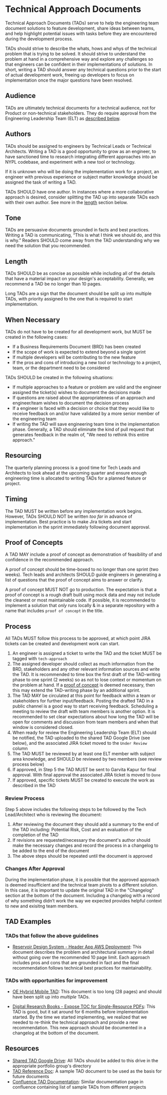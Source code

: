 # Technical Approach Documents

Technical Approach Documents (TADs) serve to help the engineering team document solutions to feature development, share ideas between teams, and help highlight potential issues with tasks before they are encountered during the development process.

TADs should strive to describe the whats, hows and whys of the technical problem that is trying to be solved. It should strive to understand the problem at hand in a comprehensive way and explore any challenges so that engineers can be confident in their implementations of solutions. In short, writing a TAD should answer any technical questions prior to the start of actual development work, freeing up developers to focus on implementation once the major questions have been resolved.

## Audience

TADs are ultimately technical documents for a technical audience, not for Product or non-technical stakeholders. They do require approval from the Engineering Leadership Team (ELT) as [described below](#review-process).

## Authors

TADs should be assigned to engineers by Technical Leads or Technical Architects. Writing a TAD is a good opportunity to grow as an engineer, to have sanctioned time to research integrating different approaches into an NYPL codebase, and experiment with a new tool or technology.

If it is unknown who will be doing the implementation work for a project, an engineer with previous experience or subject matter knowledge should be assigned the task of writing a TAD.

TADs SHOULD have one author. In instances where a more collaborative approach is desired, consider splitting the TAD up into separate TADs each with their own author. See more in the [length](#length) section below.

## Tone

TADs are persuasive documents grounded in facts and best practices. Writing a TAD is communicating, “This is what I think we should do, and this is why.” Readers SHOULD come away from the TAD understanding why we need the solution that you recommended.

## Length

TADs SHOULD be as concise as possible while including all of the details that have a material impact on your design's acceptability. Generally, we recommend a TAD be no longer than 10 pages.

Long TADs are a sign that the document should be split up into multiple TADs, with priority assigned to the one that is required to start implementation.

## When Necessary

TADs do not have to be created for all development work, but MUST be created in the following cases:

- If a Business Requirements Document (BRD) has been created
- If the scope of work is expected to extend beyond a single sprint
- If multiple developers will be contributing to the new feature
- If the pros and cons of introducing a new tool or technology to a project, team, or the department need to be considered

TADs SHOULD be created in the following situations:

- If multiple approaches to a feature or problem are valid and the engineer assigned the ticket(s) wishes to document the decisions made
- If questions are raised about the appropriateness of an approach and engineer/team wishes to document the decision process
- If a engineer is faced with a decision or choice that they would like to receive feedback on and/or have validated by a more senior member of the engineering team
- If writing the TAD will save engineering team time in the implementation phase. Generally, a TAD should eliminate the kind of pull request that generates feedback in the realm of, "We need to rethink this entire approach."

## Resourcing

The quarterly planning process is a good time for Tech Leads and Architects to look ahead at the upcoming quarter and ensure enough engineering time is allocated to writing TADs for a planned feature or project.

## Timing

The TAD MUST be written before any implementation work begins. However, TADs SHOULD NOT be written _too far_ in advance of implementation. Best practice is to make Jira tickets and start implementation in the sprint immediately following document approval.

## Proof of Concepts

A TAD MAY include a proof of concept as demonstration of feasibility of and confidence in the recommended approach.

A proof of concept should be time-boxed to no longer than one sprint (two weeks). Tech leads and architects SHOULD guide engineers in generating a list of questions that the proof of concept aims to answer or clarify.

A proof of concept MUST NOT go to production. The expectation is that a proof of concept is a rough draft built using mock data and may not include the cleanest or most maintainable code. If possible, it is recommended to implement a solution that _only_ runs locally & in a separate repository with a name that includes `proof of concept` in the title.

## Process

All TADs MUST follow this process to be approved, at which point JIRA tickets can be created and development work can start.

1. An engineer is assigned a ticket to write the TAD and the ticket MUST be tagged with `tech-approach`
2. The assigned developer should collect as much information from the BRD, stakeholders and any other relevant information sources and write the TAD. It is recommended to time box the first draft of the TAD-writing phase to one sprint (2 weeks) so as not to lose context or momentum on the problem at hand. If a [proof of concept](#proof-of-concepts) is deemed necessary, then this may extend the TAD-writing phase by an additional sprint.
3. The TAD MAY be circulated at this point for feedback within a team or stakeholders for further input/feedback. Posting the drafted TAD in a public channel is a good way to start receiving feedback. Scheduling a meeting to review the draft with team members is another option. It is recommended to set clear expectations about how long the TAD will be open for comments and discussion from team members and when that window is considered closed.
4. When ready for review the Engineering Leadership Team (ELT) should be notified, the TAD uploaded to the shared TAD Google Drive (see below), and the associated JIRA ticket moved to the `Under Review` column
5. The TAD MUST be reviewed by at least one ELT member with subject area knowledge, and SHOULD be reviewed by two members (see review process below)
6. If approved, in Step 5 the TAD MUST be sent to Garvita Kapur for final approval. With final approval the associated JIRA ticket is moved to `Done`
7. If approved, specific tickets MUST be created to execute the work as described in the TAD

### Review Process

Step 5 above includes the following steps to be followed by the Tech Lead/Architect who is reviewing the document:

1. After reviewing the document they should add a summary to the end of the TAD including: Potential Risk, Cost and an evaluation of the completion of the TAD
2. If revisions are requested/necessary the document's author should make the necessary changes and record the process in a changelog to be added to the end of the document
3. The above steps should be repeated until the document is approved

### Changes After Approval

During the implementation phase, it is possible that the approved approach is deemed insufficient and the technical team pivots to a different solution. In this case, it is important to update the original TAD in the "Changelog" section at the bottom of the document. Including a changelog with a record of why something didn’t work the way we expected provides helpful context to new and exisitng team members.

## TAD Examples

### TADs that follow the above guidelines

- [Reservoir Design System - Header App AWS Deployment](https://docs.google.com/document/d/1k8tAuQ6OEk23CsGE2p0uqWFmMBRF4Sp8K2r9YRyMkvU/edit#heading=h.kutc298lyner): This document describes the problem and architectural summary in detail without going over the recommended 10 page limit. Each approach includes pros and cons that are grounded in fact and the final recommendation follows technical best practices for maintainability.

### TADs with opportunities for improvement

- [OE Hybrid Mobile TAD](https://docs.google.com/document/d/1OP9vD78IxtP-S3LVwUvFFx-ZHtw8J20MqCUbgwu1GPs/edit#heading=h.kutc298lyner): This document is too long (28 pages) and should have been split up into _multiple_ TADs.

- [Digital Research Books - Expose TOC for Single-Resource PDFs](https://docs.google.com/document/d/1k3RaT24glGBv9cccw2aqiYNSnFgB4SwZxiiNlogSUNM/edit#heading=h.kutc298lyner): This TAD is good, but it sat around for 6 months before implementation started. By the time we started implementing, we realized that we needed to re-think the technical approach and provide a new recommendation. This new approach should be documented in a changelog at the bottom of the document.

## Resources

- [Shared TAD Google Drive](https://drive.google.com/drive/u/0/folders/0AN2RNnk4RBBwUk9PVA): All TADs should be added to this drive in the appropriate portfolio group's directory
- [TAD Reference Doc](https://docs.google.com/document/d/1jL7yxFBmb8Pv9VR-dYNX1VTFaJzIgfVRyzinKk-T200/edit?usp=sharing): A sample TAD document to be used as the basis for future documents
- [Confluence TAD Documentation](https://confluence.nypl.org/display/DIGTL/Technical+Approach+Documents): Similar documentation page in confluence containing list of sample TADs from different projects
